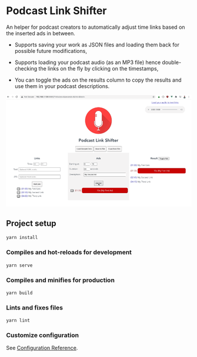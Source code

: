 # Podcast Link Shifter

An helper for podcast creators to automatically adjust time links based on the inserted ads in between. 

- Supports saving your work as JSON files and loading them back for possible future modifications,

- Supports loading your podcast audio (as an MP3 file) hence double-checking the links on the fly by clicking on the timestamps,

- You can toggle the ads on the results column to copy the results and use them in your podcast descriptions.

![See it working](https://github.com/serdarcevher/podcast-link-shifter/raw/master/demo.gif "See it working")


## Project setup
```
yarn install
```

### Compiles and hot-reloads for development
```
yarn serve
```

### Compiles and minifies for production
```
yarn build
```

### Lints and fixes files
```
yarn lint
```

### Customize configuration
See [Configuration Reference](https://cli.vuejs.org/config/).
